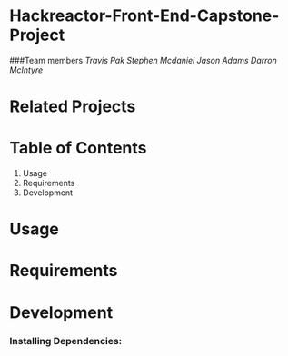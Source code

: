 # Hackreactor-Front-End-Capstone-Project
  ###Team members 
  _Travis Pak_
  _Stephen Mcdaniel_
  _Jason Adams_
  _Darron McIntyre_


# Related Projects



# Table of Contents 
  1. Usage
  2. Requirements
  3. Development



# Usage




# Requirements







# Development

  ### Installing Dependencies:
